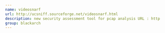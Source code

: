 ```yaml
---
name: videosnarf
url: http://ucsniff.sourceforge.net/videosnarf.html
description: new security assessment tool for pcap analysis URL : http://ucsniff.sourceforge.net/videosnarf.html Groups : blackarch blackarch-scanner
group: blackarch
---
```

